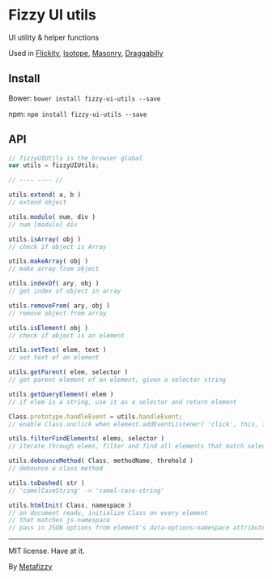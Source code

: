 # Fizzy UI utils

UI utility & helper functions

Used in [Flickity](https://flickity.metafizzy.co), [Isotope](https://isotope.metafizzy.co), [Masonry](https://masonry.desandro.com), [Draggabilly](https://draggabilly.desandro.com)

## Install

Bower: `bower install fizzy-ui-utils --save`

npm: `npm install fizzy-ui-utils --save`

## API

``` js
// fizzyUIUtils is the browser global
var utils = fizzyUIUtils;

// ---- ---- //

utils.extend( a, b )
// extend object

utils.modulo( num, div )
// num [modulo] div

utils.isArray( obj )
// check if object is Array

utils.makeArray( obj )
// make array from object

utils.indexOf( ary, obj )
// get index of object in array

utils.removeFrom( ary, obj )
// remove object from array

utils.isElement( obj )
// check if object is an element

utils.setText( elem, text )
// set text of an element

utils.getParent( elem, selector )
// get parent element of an element, given a selector string

utils.getQueryElement( elem )
// if elem is a string, use it as a selector and return element

Class.prototype.handleEvent = utils.handleEvent;
// enable Class.onclick when element.addEventListener( 'click', this, false )

utils.filterFindElements( elems, selector )
// iterate through elems, filter and find all elements that match selector

utils.debounceMethod( Class, methodName, threhold )
// debounce a class method

utils.toDashed( str )
// 'camelCaseString' -> 'camel-case-string'

utils.htmlInit( Class, namespace )
// on document ready, initialize Class on every element
// that matches js-namespace
// pass in JSON options from element's data-options-namespace attribute
```

---

MIT license. Have at it.

By [Metafizzy](https://metafizzy.co)
